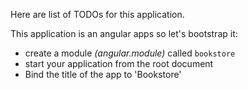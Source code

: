 Here are list of TODOs for this application.

This application is an angular apps so let's bootstrap it:
- create a module *(angular.module)* called `bookstore`
- start your application from the root document
- Bind the title of the app to 'Bookstore'
